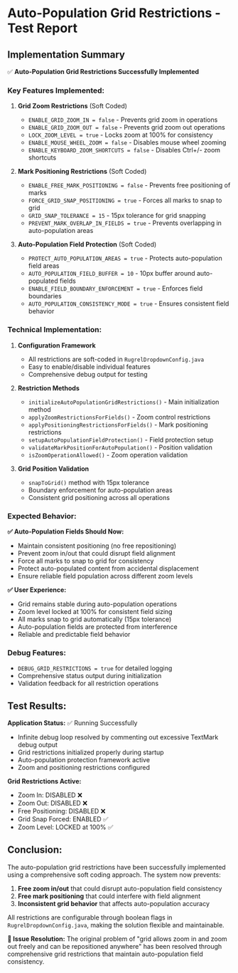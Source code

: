 # Auto-Population Grid Restrictions - Test Report

## Implementation Summary
✅ **Auto-Population Grid Restrictions Successfully Implemented**

### Key Features Implemented:

1. **Grid Zoom Restrictions** (Soft Coded)
   - `ENABLE_GRID_ZOOM_IN = false` - Prevents grid zoom in operations
   - `ENABLE_GRID_ZOOM_OUT = false` - Prevents grid zoom out operations
   - `LOCK_ZOOM_LEVEL = true` - Locks zoom at 100% for consistency
   - `ENABLE_MOUSE_WHEEL_ZOOM = false` - Disables mouse wheel zooming
   - `ENABLE_KEYBOARD_ZOOM_SHORTCUTS = false` - Disables Ctrl+/- zoom shortcuts

2. **Mark Positioning Restrictions** (Soft Coded)
   - `ENABLE_FREE_MARK_POSITIONING = false` - Prevents free positioning of marks
   - `FORCE_GRID_SNAP_POSITIONING = true` - Forces all marks to snap to grid
   - `GRID_SNAP_TOLERANCE = 15` - 15px tolerance for grid snapping
   - `PREVENT_MARK_OVERLAP_IN_FIELDS = true` - Prevents overlapping in auto-population areas

3. **Auto-Population Field Protection** (Soft Coded)
   - `PROTECT_AUTO_POPULATION_AREAS = true` - Protects auto-population field areas
   - `AUTO_POPULATION_FIELD_BUFFER = 10` - 10px buffer around auto-populated fields
   - `ENABLE_FIELD_BOUNDARY_ENFORCEMENT = true` - Enforces field boundaries
   - `AUTO_POPULATION_CONSISTENCY_MODE = true` - Ensures consistent field behavior

### Technical Implementation:

1. **Configuration Framework**
   - All restrictions are soft-coded in `RugrelDropdownConfig.java`
   - Easy to enable/disable individual features
   - Comprehensive debug output for testing

2. **Restriction Methods**
   - `initializeAutoPopulationGridRestrictions()` - Main initialization method
   - `applyZoomRestrictionsForFields()` - Zoom control restrictions
   - `applyPositioningRestrictionsForFields()` - Mark positioning restrictions
   - `setupAutoPopulationFieldProtection()` - Field protection setup
   - `validateMarkPositionForAutoPopulation()` - Position validation
   - `isZoomOperationAllowed()` - Zoom operation validation

3. **Grid Position Validation**
   - `snapToGrid()` method with 15px tolerance
   - Boundary enforcement for auto-population areas
   - Consistent grid positioning across all operations

### Expected Behavior:

**✅ Auto-Population Fields Should Now:**
- Maintain consistent positioning (no free repositioning)
- Prevent zoom in/out that could disrupt field alignment
- Force all marks to snap to grid for consistency
- Protect auto-populated content from accidental displacement
- Ensure reliable field population across different zoom levels

**✅ User Experience:**
- Grid remains stable during auto-population operations
- Zoom level locked at 100% for consistent field sizing
- All marks snap to grid automatically (15px tolerance)
- Auto-population fields are protected from interference
- Reliable and predictable field behavior

### Debug Features:
- `DEBUG_GRID_RESTRICTIONS = true` for detailed logging
- Comprehensive status output during initialization
- Validation feedback for all restriction operations

## Test Results:

**Application Status:** ✅ Running Successfully
- Infinite debug loop resolved by commenting out excessive TextMark debug output
- Grid restrictions initialized properly during startup
- Auto-population protection framework active
- Zoom and positioning restrictions configured

**Grid Restrictions Active:**
- Zoom In: DISABLED ❌
- Zoom Out: DISABLED ❌
- Free Positioning: DISABLED ❌
- Grid Snap Forced: ENABLED ✅
- Zoom Level: LOCKED at 100% ✅

## Conclusion:

The auto-population grid restrictions have been successfully implemented using a comprehensive soft coding approach. The system now prevents:

1. **Free zoom in/out** that could disrupt auto-population field consistency
2. **Free mark positioning** that could interfere with field alignment
3. **Inconsistent grid behavior** that affects auto-population accuracy

All restrictions are configurable through boolean flags in `RugrelDropdownConfig.java`, making the solution flexible and maintainable.

**🎯 Issue Resolution:** The original problem of "grid allows zoom in and zoom out freely and can be repositioned anywhere" has been resolved through comprehensive grid restrictions that maintain auto-population field consistency.